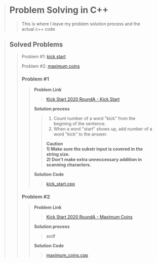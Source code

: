 > # Problem Solving in C++
>
>> This is where I leave my problem solution process and the actual c++ code

> ## Solved Problems
>
>> Problem #1: [kick start](#problem-1)
>>
>> Problem #2: [maximum coins](#problem-2)
>>
>> ### Problem #1
>>
>>> **Problem Link** 
>>>
>>>> [Kick Start 2020 RoundA - Kick Start](https://codingcompetitions.withgoogle.com/kickstart/round/00000000001a0069/0000000000414bfb) 
>>>
>>> **Solution process**
>>>
>>>> 1) Count number of a word "kick" from the begining of the sentence.
>>>> 2) When a word "start" shows up, add number of a word "kick" to the answer.
>>>>
>>>> **<i class="fa fa-exclamation-triangle" aria-hidden="true"></i> Caution <br> 1) Make sure the substr input is covered in the string size. <br> 2) Don't make extra unneccessary addition in scanning characters.**
>>>
>>> **Solution Code**
>>>>
>>>> [kick_start.cpp](kick_start.cpp)
>>
>> ### Problem #2
>>
>>> **Problem Link** 
>>>
>>>> [Kick Start 2020 RoundA - Maximum Coins](https://codingcompetitions.withgoogle.com/kickstart/round/00000000001a0069/0000000000414a23)
>>>
>>> **Solution process**
>>>
>>>> asdf
>>>
>>> **Solution Code**
>>>
>>>> [maximum_coins.cpp](maximum_coins.cpp)

